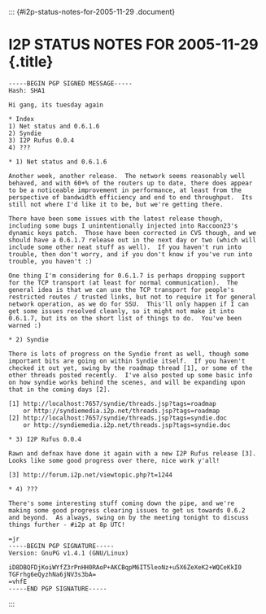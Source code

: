 ::: {#i2p-status-notes-for-2005-11-29 .document}
# I2P STATUS NOTES FOR 2005-11-29 {.title}

    -----BEGIN PGP SIGNED MESSAGE-----
    Hash: SHA1

    Hi gang, its tuesday again

    * Index
    1) Net status and 0.6.1.6
    2) Syndie
    3) I2P Rufus 0.0.4
    4) ???

    * 1) Net status and 0.6.1.6

    Another week, another release.  The network seems reasonably well
    behaved, and with 60+% of the routers up to date, there does appear
    to be a noticeable improvement in performance, at least from the
    perspective of bandwidth efficiency and end to end throughput.  Its
    still not where I'd like it to be, but we're getting there.

    There have been some issues with the latest release though,
    including some bugs I unintentionally injected into Raccoon23's
    dynamic keys patch.  Those have been corrected in CVS though, and we
    should have a 0.6.1.7 release out in the next day or two (which will
    include some other neat stuff as well).  If you haven't run into
    trouble, then don't worry, and if you don't know if you've run into
    trouble, you haven't :)

    One thing I'm considering for 0.6.1.7 is perhaps dropping support
    for the TCP transport (at least for normal communication).  The
    general idea is that we can use the TCP transport for people's
    restricted routes / trusted links, but not to require it for general
    network operation, as we do for SSU.  This'll only happen if I can
    get some issues resolved cleanly, so it might not make it into
    0.6.1.7, but its on the short list of things to do.  You've been
    warned :)

    * 2) Syndie

    There is lots of progress on the Syndie front as well, though some
    important bits are going on within Syndie itself.  If you haven't
    checked it out yet, swing by the roadmap thread [1], or some of the
    other threads posted recently.  I've also posted up some basic info
    on how syndie works behind the scenes, and will be expanding upon
    that in the coming days [2].

    [1] http://localhost:7657/syndie/threads.jsp?tags=roadmap
        or http://syndiemedia.i2p.net/threads.jsp?tags=roadmap
    [2] http://localhost:7657/syndie/threads.jsp?tags=syndie.doc
        or http://syndiemedia.i2p.net/threads.jsp?tags=syndie.doc

    * 3) I2P Rufus 0.0.4

    Rawn and defnax have done it again with a new I2P Rufus release [3].
    Looks like some good progress over there, nice work y'all!

    [3] http://forum.i2p.net/viewtopic.php?t=1244

    * 4) ???

    There's some interesting stuff coming down the pipe, and we're
    making some good progress clearing issues to get us towards 0.6.2
    and beyond.  As always, swing on by the meeting tonight to discuss
    things further - #i2p at 8p UTC!

    =jr
    -----BEGIN PGP SIGNATURE-----
    Version: GnuPG v1.4.1 (GNU/Linux)

    iD8DBQFDjKoiWYfZ3rPnHH0RAoP+AKCBqpM6IT5leoNz+u5X6ZeXeK2+WQCeKkI0
    TGFrhg6eQyzhNa6jNV3s3bA=
    =vhfE
    -----END PGP SIGNATURE-----
:::

